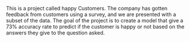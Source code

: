This is a project called happy Customers. 
The company has gotten feedback from customers using a survey, and we are presented with a subset of the data. The goal of the project is to create a model that give a 73% accuracy rate to predict if the customer is happy or not based on the answers they give to the question asked.
